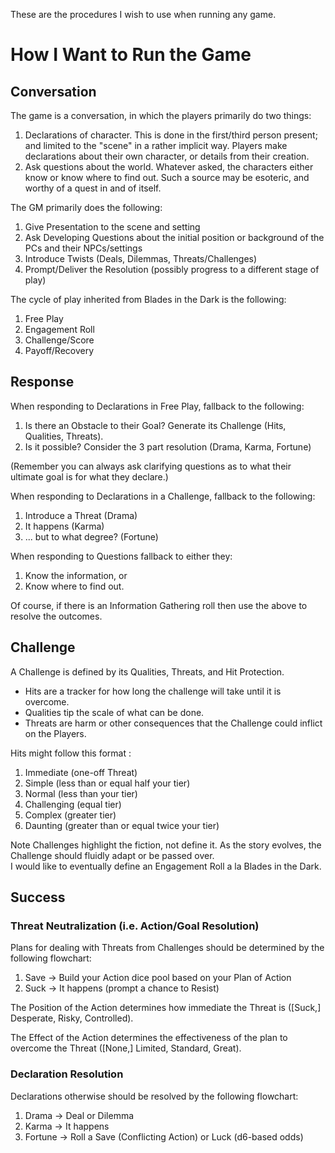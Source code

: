 These are the procedures I wish to use when running any game.

# How I Want to Run the Game
## Conversation
The game is a conversation, in which the players primarily do two things:
1. Declarations of character. This is done in the first/third person present; and limited to the "scene" in a rather implicit way. Players make declarations about their own character, or details from their creation.
2. Ask questions about the world. Whatever asked, the characters either know or know where to find out. Such a source may be esoteric, and worthy of a quest in and of itself.

The GM primarily does the following:
1. Give Presentation to the scene and setting
2. Ask Developing Questions about the initial position or background of the PCs and their NPCs/settings
3. Introduce Twists (Deals, Dilemmas, Threats/Challenges)
4. Prompt/Deliver the Resolution (possibly progress to a different stage of play)

The cycle of play inherited from Blades in the Dark is the following:
1. Free Play
2. Engagement Roll
3. Challenge/Score
4. Payoff/Recovery

## Response
When responding to Declarations in Free Play, fallback to the following:
1. Is there an Obstacle to their Goal? Generate its Challenge (Hits, Qualities, Threats).
2. Is it possible? Consider the 3 part resolution (Drama, Karma, Fortune)

(Remember you can always ask clarifying questions as to what their ultimate goal is for what they declare.)

When responding to Declarations in a Challenge, fallback to the following:
1. Introduce a Threat (Drama)
2. It happens (Karma)
3. ... but to what degree? (Fortune)

When responding to Questions fallback to either they: 
1. Know the information, or
2. Know where to find out.

Of course, if there is an Information Gathering roll then use the above to resolve the outcomes.  

## Challenge
A Challenge is defined by its Qualities, Threats, and Hit Protection.  

* Hits are a tracker for how long the challenge will take until it is overcome.
* Qualities tip the scale of what can be done.  
* Threats are harm or other consequences that the Challenge could inflict on the Players.  

Hits might follow this format :  
1. Immediate (one-off Threat)
2. Simple (less than or equal half your tier)
3. Normal (less than your tier)
4. Challenging (equal tier)
5. Complex (greater tier)
6. Daunting (greater than or equal twice your tier)  

Note Challenges highlight the fiction, not define it. As the story evolves, the Challenge should fluidly adapt or be passed over.  
I would like to eventually define an Engagement Roll a la Blades in the Dark.  

## Success
### Threat Neutralization (i.e. Action/Goal Resolution)
Plans for dealing with Threats from Challenges should be determined by the following flowchart:  
1. Save -> Build your Action dice pool based on your Plan of Action 
2. Suck -> It happens (prompt a chance to Resist)  

The Position of the Action determines how immediate the Threat is ([Suck,] Desperate, Risky, Controlled).  

The Effect of the Action determines the effectiveness of the plan to overcome the Threat ([None,] Limited, Standard, Great).  

### Declaration Resolution
Declarations otherwise should be resolved by the following flowchart:  
1. Drama -> Deal or Dilemma  
2. Karma -> It happens  
3. Fortune -> Roll a Save (Conflicting Action) or Luck (d6-based odds)  
